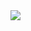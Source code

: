 <a href="https://github.com/nehapatil0411/HTML-EXAM-/blob/main/EXAM-1%20HTML/exam1.html">
<img src="images/output.png"></a>
